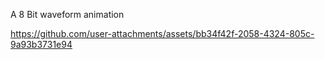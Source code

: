 A 8 Bit waveform animation

https://github.com/user-attachments/assets/bb34f42f-2058-4324-805c-9a93b3731e94
